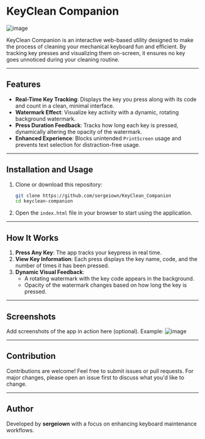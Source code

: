 # KeyClean Companion
![image](https://github.com/user-attachments/assets/7a61d0f8-d4f3-4f38-a116-1d7a4dfa613e)

KeyClean Companion is an interactive web-based utility designed to make the process of cleaning your mechanical keyboard fun and efficient. By tracking key presses and visualizing them on-screen, it ensures no key goes unnoticed during your cleaning routine.

---

## Features
- **Real-Time Key Tracking**: Displays the key you press along with its code and count in a clean, minimal interface.
- **Watermark Effect**: Visualize key activity with a dynamic, rotating background watermark.
- **Press Duration Feedback**: Tracks how long each key is pressed, dynamically altering the opacity of the watermark.
- **Enhanced Experience**: Blocks unintended `PrintScreen` usage and prevents text selection for distraction-free usage.

---

## Installation and Usage
1. Clone or download this repository:
   ```bash
   git clone https://github.com/sergeiown/KeyClean_Companion
   cd keyclean-companion
2. Open the `index.html` file in your browser to start using the application.

---

## How It Works
1. **Press Any Key**: The app tracks your keypress in real time.
2. **View Key Information**: Each press displays the key name, code, and the number of times it has been pressed.
3. **Dynamic Visual Feedback**:
   - A rotating watermark with the key code appears in the background.
   - Opacity of the watermark changes based on how long the key is pressed.

---

## Screenshots
Add screenshots of the app in action here (optional). Example:
![image](https://github.com/user-attachments/assets/0027d4bb-0189-41ea-8cd9-d2a66bb7b1fd)

---

## Contribution
Contributions are welcome! Feel free to submit issues or pull requests. For major changes, please open an issue first to discuss what you'd like to change.


---

## Author
Developed by **sergeiown** with a focus on enhancing keyboard maintenance workflows.
